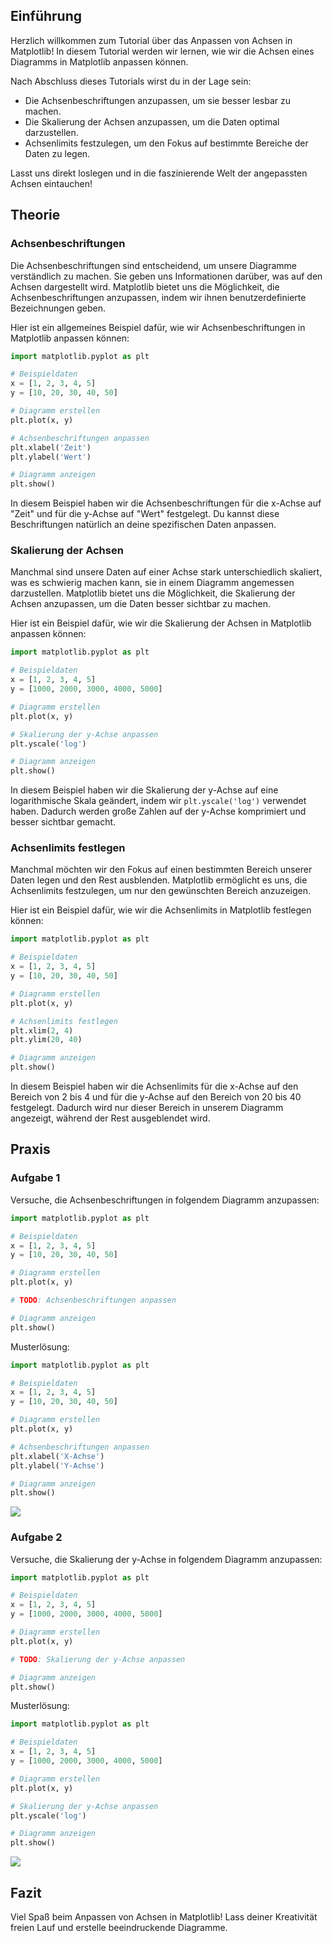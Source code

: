 ## Einführung
Herzlich willkommen zum Tutorial über das Anpassen von Achsen in Matplotlib! In diesem Tutorial werden wir lernen, wie wir die Achsen eines Diagramms in Matplotlib anpassen können.

Nach Abschluss dieses Tutorials wirst du in der Lage sein:
- Die Achsenbeschriftungen anzupassen, um sie besser lesbar zu machen.
- Die Skalierung der Achsen anzupassen, um die Daten optimal darzustellen.
- Achsenlimits festzulegen, um den Fokus auf bestimmte Bereiche der Daten zu legen.

Lasst uns direkt loslegen und in die faszinierende Welt der angepassten Achsen eintauchen!

## Theorie

### Achsenbeschriftungen
Die Achsenbeschriftungen sind entscheidend, um unsere Diagramme verständlich zu machen. Sie geben uns Informationen darüber, was auf den Achsen dargestellt wird. Matplotlib bietet uns die Möglichkeit, die Achsenbeschriftungen anzupassen, indem wir ihnen benutzerdefinierte Bezeichnungen geben.

Hier ist ein allgemeines Beispiel dafür, wie wir Achsenbeschriftungen in Matplotlib anpassen können:

```python
import matplotlib.pyplot as plt

# Beispieldaten
x = [1, 2, 3, 4, 5]
y = [10, 20, 30, 40, 50]

# Diagramm erstellen
plt.plot(x, y)

# Achsenbeschriftungen anpassen
plt.xlabel('Zeit')
plt.ylabel('Wert')

# Diagramm anzeigen
plt.show()
```

In diesem Beispiel haben wir die Achsenbeschriftungen für die x-Achse auf "Zeit" und für die y-Achse auf "Wert" festgelegt. Du kannst diese Beschriftungen natürlich an deine spezifischen Daten anpassen.

### Skalierung der Achsen
Manchmal sind unsere Daten auf einer Achse stark unterschiedlich skaliert, was es schwierig machen kann, sie in einem Diagramm angemessen darzustellen. Matplotlib bietet uns die Möglichkeit, die Skalierung der Achsen anzupassen, um die Daten besser sichtbar zu machen.

Hier ist ein Beispiel dafür, wie wir die Skalierung der Achsen in Matplotlib anpassen können:

```python
import matplotlib.pyplot as plt

# Beispieldaten
x = [1, 2, 3, 4, 5]
y = [1000, 2000, 3000, 4000, 5000]

# Diagramm erstellen
plt.plot(x, y)

# Skalierung der y-Achse anpassen
plt.yscale('log')

# Diagramm anzeigen
plt.show()
```

In diesem Beispiel haben wir die Skalierung der y-Achse auf eine logarithmische Skala geändert, indem wir `plt.yscale('log')` verwendet haben. Dadurch werden große Zahlen auf der y-Achse komprimiert und besser sichtbar gemacht.

### Achsenlimits festlegen
Manchmal möchten wir den Fokus auf einen bestimmten Bereich unserer Daten legen und den Rest ausblenden. Matplotlib ermöglicht es uns, die Achsenlimits festzulegen, um nur den gewünschten Bereich anzuzeigen.

Hier ist ein Beispiel dafür, wie wir die Achsenlimits in Matplotlib festlegen können:

```python
import matplotlib.pyplot as plt

# Beispieldaten
x = [1, 2, 3, 4, 5]
y = [10, 20, 30, 40, 50]

# Diagramm erstellen
plt.plot(x, y)

# Achsenlimits festlegen
plt.xlim(2, 4)
plt.ylim(20, 40)

# Diagramm anzeigen
plt.show()
```

In diesem Beispiel haben wir die Achsenlimits für die x-Achse auf den Bereich von 2 bis 4 und für die y-Achse auf den Bereich von 20 bis 40 festgelegt. Dadurch wird nur dieser Bereich in unserem Diagramm angezeigt, während der Rest ausgeblendet wird.

## Praxis

### Aufgabe 1
Versuche, die Achsenbeschriftungen in folgendem Diagramm anzupassen:

```python
import matplotlib.pyplot as plt

# Beispieldaten
x = [1, 2, 3, 4, 5]
y = [10, 20, 30, 40, 50]

# Diagramm erstellen
plt.plot(x, y)

# TODO: Achsenbeschriftungen anpassen

# Diagramm anzeigen
plt.show()
```

Musterlösung:

```python
import matplotlib.pyplot as plt

# Beispieldaten
x = [1, 2, 3, 4, 5]
y = [10, 20, 30, 40, 50]

# Diagramm erstellen
plt.plot(x, y)

# Achsenbeschriftungen anpassen
plt.xlabel('X-Achse')
plt.ylabel('Y-Achse')

# Diagramm anzeigen
plt.show()
```

![](https://github.com/janehlenb/Projektarbeit-ChatGPT-Python/blob/main/Images/Darstellung/Grundlagen_des_Plottings/Anpassen_von_Achsen/ms_aufgabe1.png)

### Aufgabe 2
Versuche, die Skalierung der y-Achse in folgendem Diagramm anzupassen:

```python
import matplotlib.pyplot as plt

# Beispieldaten
x = [1, 2, 3, 4, 5]
y = [1000, 2000, 3000, 4000, 5000]

# Diagramm erstellen
plt.plot(x, y)

# TODO: Skalierung der y-Achse anpassen

# Diagramm anzeigen
plt.show()
```

Musterlösung:

```python
import matplotlib.pyplot as plt

# Beispieldaten
x = [1, 2, 3, 4, 5]
y = [1000, 2000, 3000, 4000, 5000]

# Diagramm erstellen
plt.plot(x, y)

# Skalierung der y-Achse anpassen
plt.yscale('log')

# Diagramm anzeigen
plt.show()
```

![](https://github.com/janehlenb/Projektarbeit-ChatGPT-Python/blob/main/Images/Darstellung/Grundlagen_des_Plottings/Anpassen_von_Achsen/ms_aufgabe2.png)


## Fazit
Viel Spaß beim Anpassen von Achsen in Matplotlib! Lass deiner Kreativität freien Lauf und erstelle beeindruckende Diagramme.